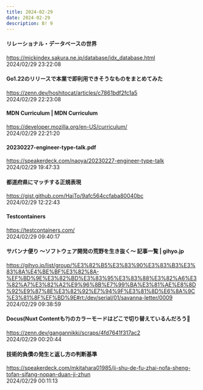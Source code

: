 ```yaml
---
title: 2024-02-29
date: 2024-02-29
description: B! 9
---
```


#### リレーショナル・データベースの世界
https://mickindex.sakura.ne.jp/database/idx_database.html<br>
2024/02/29 23:22:08<br>


#### Go1.22のリリースで本業で即利用できそうなものをまとめてみた
https://zenn.dev/hoshitocat/articles/c7861bdf2fc1a5<br>
2024/02/29 22:23:08<br>


#### MDN Curriculum | MDN Curriculum
https://developer.mozilla.org/en-US/curriculum/<br>
2024/02/29 22:21:20<br>


#### 20230227-engineer-type-talk.pdf
https://speakerdeck.com/naoya/20230227-engineer-type-talk<br>
2024/02/29 19:47:33<br>


#### 都道府県にマッチする正規表現
https://gist.github.com/HaiTo/9afc564ccfaba80040bc<br>
2024/02/29 12:22:43<br>


#### Testcontainers
https://testcontainers.com/<br>
2024/02/29 09:40:17<br>


#### サバンナ便り ～ソフトウェア開発の荒野を生き抜く～ 記事一覧 | gihyo.jp
https://gihyo.jp/list/group/%E3%82%B5%E3%83%90%E3%83%B3%E3%83%8A%E4%BE%BF%E3%82%8A-%EF%BD%9E%E3%82%BD%E3%83%95%E3%83%88%E3%82%A6%E3%82%A7%E3%82%A2%E9%96%8B%E7%99%BA%E3%81%AE%E8%8D%92%E9%87%8E%E3%82%92%E7%94%9F%E3%81%8D%E6%8A%9C%E3%81%8F%EF%BD%9E#rt:/dev/serial/01/savanna-letter/0009<br>
2024/02/29 09:38:59<br>


#### Docus(Nuxt Contentも?)のカラーモードはどこで切り替えているんだろう🤔
https://zenn.dev/gangannikki/scraps/4fd7641f317ac2<br>
2024/02/29 00:20:44<br>


#### 技術的負債の発生と返し方の判断基準
https://speakerdeck.com/mkitahara01985/ji-shu-de-fu-zhai-nofa-sheng-tofan-sifang-nopan-duan-ji-zhun<br>
2024/02/29 00:11:13<br>


